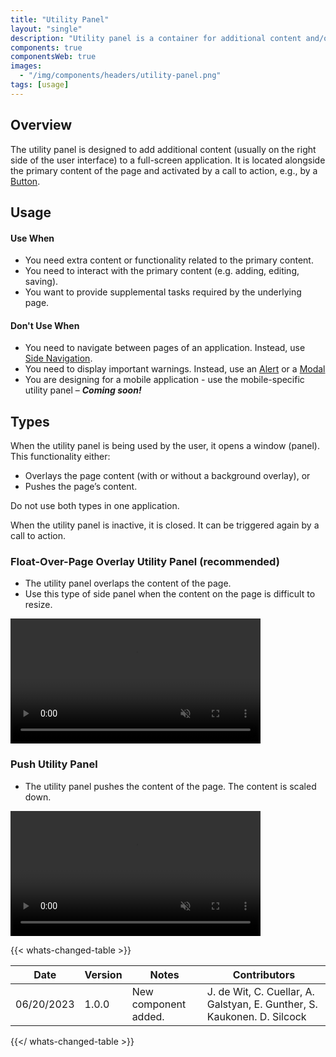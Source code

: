 ```yaml
---
title: "Utility Panel"
layout: "single"
description: "Utility panel is a container for additional content and/or functionality related to the primary screen."
components: true
componentsWeb: true
images:
  - "/img/components/headers/utility-panel.png"
tags: [usage]
---
```


## Overview

The utility panel is designed to add additional content (usually on the right side of the user interface) to a full-screen application. It is located alongside the primary content of the page and activated by a call to action, e.g., by a [Button](/components/web/buttons/).

## Usage

#### Use When

- You need extra content or functionality related to the primary content.
- You need to interact with the primary content (e.g. adding, editing, saving).
- You want to provide supplemental tasks required by the underlying page.

#### Don't Use When

- You need to navigate between pages of an application. Instead, use [Side Navigation](/components/web/side-navigation/).
- You need to display important warnings. Instead, use an [Alert](/components/web/alerts/) or a [Modal](/components/web/modals/)
- You are designing for a mobile application - use the mobile-specific utility panel – **_Coming soon!_**

## Types

When the utility panel is being used by the user, it opens a window (panel). This functionality either:

- Overlays the page content (with or without a background overlay), or
- Pushes the page’s content.

Do not use both types in one application.

When the utility panel is inactive, it is closed. It can be triggered again by a call to action.

### Float-Over-Page Overlay Utility Panel (recommended)

- The utility panel overlaps the content of the page.
- Use this type of side panel when the content on the page is difficult to resize.

<video width="400" controls autoplay="false" disablepictureinpicture disableremoteplayback muted="true">
  <source src="/img/components/utility-panel-overlay.mp4" type="video/mp4">
  Your browser does not support the video tag.
</video>

### Push Utility Panel

- The utility panel pushes the content of the page. The content is scaled down.

<video width="400" controls autoplay="false" disablepictureinpicture disableremoteplayback muted="true">
  <source src="/img/components/utility-panel-push.mp4" type="video/mp4">
  Your browser does not support the video tag.
</video>

{{< whats-changed-table >}}

| Date       | Version | Notes                | Contributors                                                            |
| ---------- | ------- | -------------------- | ----------------------------------------------------------------------- |
| 06/20/2023 | 1.0.0   | New component added. | J. de Wit, C. Cuellar, A. Galstyan, E. Gunther, S. Kaukonen. D. Silcock |

{{</ whats-changed-table >}}
